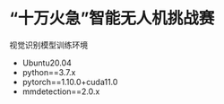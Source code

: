 # “十万火急”智能无人机挑战赛

视觉识别模型训练环境

- Ubuntu20.04
- python==3.7.x
- pytorch==1.10.0+cuda11.0
- mmdetection==2.0.x
